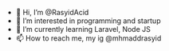 - 👋 Hi, I’m @RasyidAcid
- 👀 I’m interested in programming and startup
- 🌱 I’m currently learning Laravel, Node JS
- 📫 How to reach me, my ig @mhmaddrasyid

<!---
RasyidAcid/RasyidAcid is a ✨ special ✨ repository because its `README.md` (this file) appears on your GitHub profile.
You can click the Preview link to take a look at your changes.
--->
